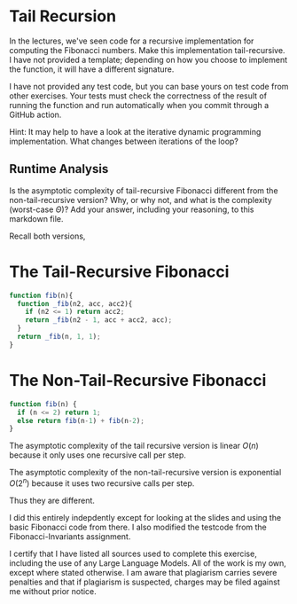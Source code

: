 # Tail Recursion

In the lectures, we've seen code for a recursive implementation for computing
the Fibonacci numbers. Make this implementation tail-recursive. I have not
provided a template; depending on how you choose to implement the function, it
will have a different signature.

I have not provided any test code, but you can base yours on test code from
other exercises. Your tests must check the correctness of the result of running
the function and run automatically when you commit through a GitHub action.

Hint: It may help to have a look at the iterative dynamic programming
implementation. What changes between iterations of the loop?

## Runtime Analysis

Is the asymptotic complexity of tail-recursive Fibonacci different from the
non-tail-recursive version? Why, or why not, and what is the complexity
(worst-case $\Theta$)? Add your answer, including your reasoning, to this
markdown file.

Recall both versions,
# The Tail-Recursive Fibonacci
```js
function fib(n){
  function _fib(n2, acc, acc2){
    if (n2 <= 1) return acc2;
    return _fib(n2 - 1, acc + acc2, acc);
  } 
  return _fib(n, 1, 1);
}
```
# The Non-Tail-Recursive Fibonacci
```js
function fib(n) {
  if (n <= 2) return 1;
  else return fib(n-1) + fib(n-2);
}
```
The asymptotic complexity of the tail recursive version is linear $O(n)$ because it only uses one recursive call per step.

The asymptotic complexity of the non-tail-recursive version is exponential $O(2^n)$ because it uses two recursive calls per step.

Thus they are different.

I did this entirely indepdently except for looking at the slides and using the basic Fibonacci code from there. I also modified the testcode from the Fibonacci-Invariants assignment. 

I certify that I have listed all sources used to complete this exercise, including the use of any Large Language Models. All of the work is my own, except where stated otherwise. I am aware that plagiarism carries severe penalties and that if plagiarism is suspected, charges may be filed against me without prior notice.

